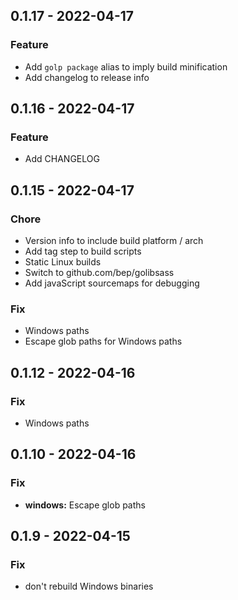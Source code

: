 ## 0.1.17 - 2022-04-17

### Feature
- Add `golp package` alias to imply build minification
- Add changelog to release info


## 0.1.16 - 2022-04-17

### Feature
- Add CHANGELOG


## 0.1.15 - 2022-04-17

### Chore
- Version info to include build platform / arch
- Add tag step to build scripts
- Static Linux builds
- Switch to github.com/bep/golibsass
- Add javaScript sourcemaps for debugging

### Fix
- Windows paths
- Escape glob paths for Windows paths


## 0.1.12 - 2022-04-16

### Fix
- Windows paths


## 0.1.10 - 2022-04-16

### Fix
- **windows:** Escape glob paths


## 0.1.9 - 2022-04-15

### Fix
- don't rebuild Windows binaries


